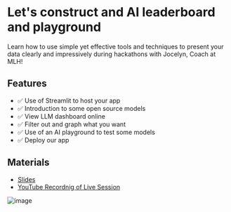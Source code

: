 # Let's construct and AI leaderboard and playground
Learn how to use simple yet effective tools and techniques to present your data clearly and impressively during hackathons with Jocelyn, Coach at MLH!

## Features
- ✅ Use of Streamlit to host your app
- ✅ Introduction to some open source models
- ✅ View LLM dashboard online
- ✅ Filter out and graph what you want
- ✅ Use of an AI playground to test some models
- ✅ Deploy our app

## Materials
- [Slides](https://docs.google.com/presentation/d/178V3DewcQzw9HVBJZhf5lFVN0mKmsNILI9bHUY0dc4E/edit?usp=sharing)
- [YouTube Recordnig of Live Session](https://www.youtube.com/watch?v=PtxNk4JY6-g)

![image](https://github.com/user-attachments/assets/a465c343-e29c-4b1b-bbb3-83ca0dfc0191)

